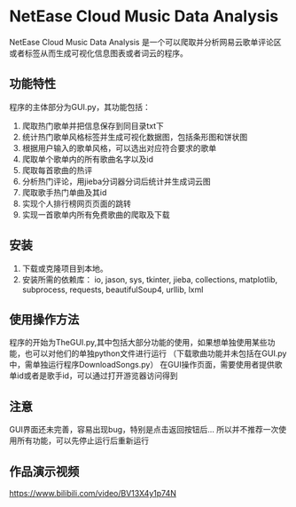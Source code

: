 # NetEase Cloud Music Data Analysis

NetEase Cloud Music Data Analysis 是一个可以爬取并分析网易云歌单评论区或者标签从而生成可视化信息图表或者词云的程序。

## 功能特性

程序的主体部分为GUI.py，其功能包括：
1.	爬取热门歌单并把信息保存到同目录txt下
2.	统计热门歌单风格标签并生成可视化数据图，包括条形图和饼状图
3.	根据用户输入的歌单风格，可以选出对应符合要求的歌单
4.	爬取单个歌单内的所有歌曲名字以及id
5.	爬取每首歌曲的热评
6.	分析热门评论，用jieba分词器分词后统计并生成词云图
7.	爬取歌手热门单曲及其id
8.	实现个人排行榜网页页面的跳转
9.	实现一首歌单内所有免费歌曲的爬取及下载


## 安装

1. 下载或克隆项目到本地。
2. 安装所需的依赖库：
io, jason, sys, tkinter, jieba, collections, matplotlib, subprocess, requests, beautifulSoup4, urllib, lxml

## 使用操作方法
程序的开始为TheGUI.py,其中包括大部分功能的使用，如果想单独使用某些功能，也可以对他们的单独python文件进行运行
（下载歌曲功能并未包括在GUI.py中，需单独运行程序DownloadSongs.py）
在GUI操作页面，需要使用者提供歌单id或者是歌手id，可以通过打开游览器访问得到


## 注意
GUI界面还未完善，容易出现bug，特别是点击返回按钮后...
所以并不推荐一次使用所有功能，可以先停止运行后重新运行

## 作品演示视频
https://www.bilibili.com/video/BV13X4y1p74N
